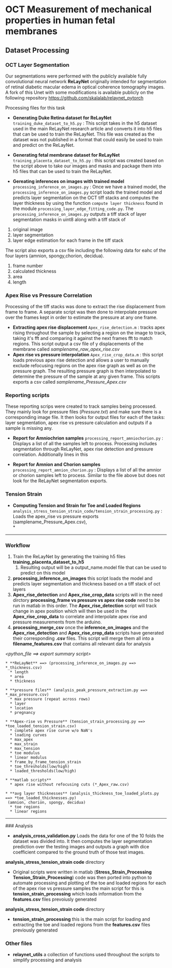 # OCT Measurement of mechanical properties in human fetal membranes

## Dataset Processing 

### OCT Layer Segmentation

Our segmentations were performed  with the publicly available fully convolutional neural network **ReLayNet** originally intended for segmentation of retinal diabetic macular edema in optical coherence tomography images. A fork of this Unet with some modifications is available publicly on the following repository
https://github.com/skalalab/relaynet_pytorch

Processing files for this task

* **Generating Duke Retina dataset for ReLayNet**  `training_duke_dataset_to_h5.py` :  This script takes in the h5 dataset used in the main ReLayNet research article and converts it into h5 files that can be used to train the ReLayNet. This file was created as the dataset was not published in a format that could easily be used to train and predict on the ReLayNet.

* **Generating fetal membrane dataset for ReLayNet** `training_placenta_dataset_to_h5.py` : this script was created based on the script above to take our images and masks and package them into h5 files that can be used to train the ReLayNet. 


* **Gereating inferences on images with trained model** `processing_inference_on_images.py` : Once we have a trained model, the `processing_inference_on_images.py` script loads the trained model and predicts layer segmentation on the OCT tiff stacks and computes the layer thickness by using the function `compute layer thickness` found in the module `processing_layer_edge_fitting_code.py`. The `processing_inference_on_images.py` outputs a tiff stack of layer segmentation masks in uint8 along with a tiff stack of 
1) original image 
2) layer segmentation 
3) layer edge estimation for each frame in the tiff stack

The script also exports a csv file including the following data for eahc of the four layers (amnion, spongy,chorion, decidua).
  1) frame number 
  2) calculated thickness 
  3) area
  4) length

### Apex Rise vs Pressure Correlation

Processing of the tiff stacks was done to extract the rise displacement from frame to frame. A separate script was then done to interpolate pressure over the frames kept in order to estimate the pressure at any one frame.

* **Extracting apex rise displacement** `Apex_rise_detection.m` : tracks apex rising throughout the sample by selecting a region on the image to track, taking it's fft and comparing it against the next frames fft to match regions. This script output a csv file of y displacements of the membrane called _samplename_raw_apex_rise.csv_
* **Apex rise vs pressure interpolation** `Apex_rise_crop_data.m` : this script loads previous apex rise detection and allows a user to  manually exclude refocusing regions on the apex rise graph as well as on the pressure graph. The resulting pressure graph is then interpolated to determine the pressure of the sample at any given frame. This scripts exports a csv called _samplename_Pressure_Apex.csv_
  
### Reporting scripts

These reporting scrips were created to track samples being processed. They mainly look for pressure files (_Pressure.txt_) and make sure there is a corresponding image file. It then looks for output files for each of the tasks: layer segmentation, apex rise vs pressure calculation and outputs if a sample is missing any. 

* **Report for Amniochrion samples** `processing_report_amniochorion.py` : Displays a list of all the samples left to process. Processing includes segmentation through ReLayNet, apex rise detection and pressure correlation. Additionally lines in this 
   
* **Report for Amnion and Chorion samples** `processing_report_amnion_chorion.py` : Displays a list of all the amnior or chorion samples left to process. Similar to the file above but does not look for the ReLayNet segmentation exports.

### Tension Strain

* **Computing Tension and Strain for Toe and Loaded Regions** `analysis_stress_tension_strain_code/tension_strain_processing.py` : Loads the apex_rise vs pressure exports (samplename_Pressure_Apex.csv),  
  *  
<hr>

### Workflow 

 1. Train the ReLayNet by generating the training h5 files **training_placenta_dataset_to_h5**
    1. Resulting output will be a output_name.model file that can be used to predict on this model
 2. **processing_inference_on_images** this script loads the model and predicts layer segmentation and thickness based on a tiff stack of oct layers
 3. **Apex_rise_detection** and **Apex_rise_crop_data** scripts will in the  need dirctory **processing_frame vs pressure vs apex rise code** need to be run in matlab in this order. The **Apex_rise_detection** script will track change in apex position which will then be used in the  **Apex_rise_crop_data** to correlate and interpolate apex rise and pressure measurements from the arduino.
1. **processing_merge_csv** once the **inference_on_images** and the **Apex_rise_detection** and **Apex_rise_crop_data** scripts have generated their corresponding **.csv** files. This script will merge them all into a **filename_features.csv** that contains all relevant data for analysis

_<python_file ==> export summary script>_
```
* **ReLayNet** ==> (processing_inference_on_images.py ==> *_thickness.csv)
  * length
  * area 
  * thickness

* **pressure files** (analysis_peak_pressure_extraction.py ==> *_max_pressure.csv)
  * max pressure (repeat across rows)
  * layer
  * location
  * pregnancy

* **Apex-rise vs Pressure** (tension_strain_processing.py ==> *toe_loaded_tension_strain.csv)
  * complete apex rise curve w/o NaN's  
  * loading curves
  * max_apex
  * max_strain
  * max_tension
  * toe modulus
  * linear modulus
  * frame_by_frame_tension_strain
  * toe_thresholds(low/high)
  * loaded_thresholds(low/high)

* **matlab scripts**
  * apex rise without refocusing cuts (*_Apex_raw.csv)

* **avg layer thicknesses** (analysis_thickness_toe_loaded_plots.py ==> *toe_loaded_thicknesses.py) 
 (amnion, chorion, spongy, decidua)
  * toe regions
  * linear regions
```
<hr>
### Analysis 

* **analysis_cross_validation.py** Loads the data for one of the 10 folds the dataset was divided into. It then computes the layer segmentation prediction over the testing images and outputs a graph with dice coefficient compared to the ground truth of those test images.

**analysis_stress_tension_strain code** directory
* Original scripts were written in matlab (**Stress_Strain_Processing** **Tension_Strain_Processing**) code was then ported into python to automate processing and plotting of the toe and loaded regions for each of the apex rise vs pressure samples the main script for this is **tension_strain_processing** which loads information from the **features.csv** files prevoiusly generated

**analysis_stress_tension_strain code** directory

* **tension_strain_processing** this is the main script for loading and extracting the toe and loaded regions from the **features.csv** files previously generated

### Other files

* **relaynet_utils** a collection of functions used throughout the scripts to simplify processing and analysis
